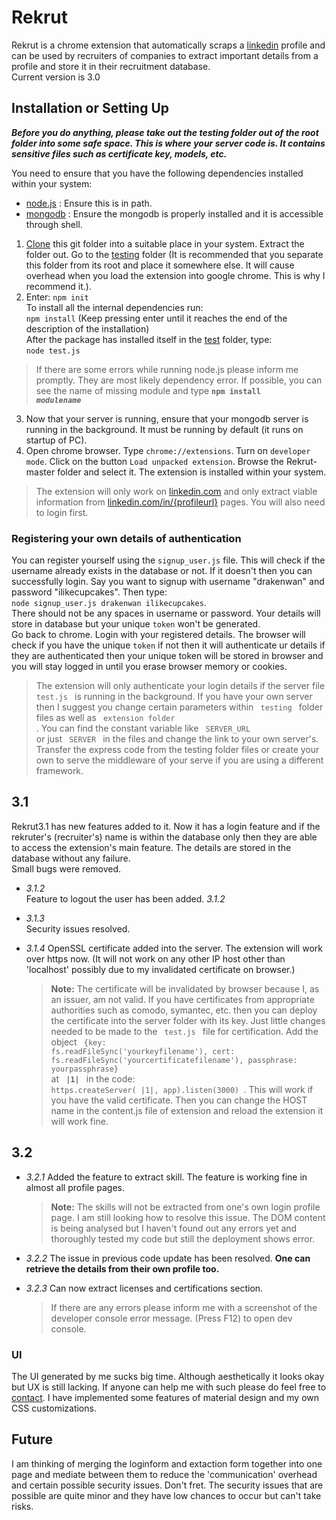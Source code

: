 # Rekrut

Rekrut is a chrome extension that automatically scraps a [linkedin](www.linkedin.com) profile and can be used by recruiters of companies
to extract important details from a profile and store it in their recruitment database.  
Current version is 3.0

## Installation or Setting Up

**_Before you do anything, please take out the testing folder out of the root folder into some safe space. This is where your server code is. It contains sensitive files such as certificate key, models, etc._**

You need to ensure that you have the following dependencies installed within your system:
* [node.js](https://nodejs.org/en/download/) : Ensure this is in path.  
* [mongodb](https://www.mongodb.com/download-center) : Ensure the mongodb is properly installed and it is accessible through shell.  

1. [Clone](https://github.com/DrakenWan/Rekrut/archive/master.zip) this git folder into a suitable place in your system. Extract the folder out. Go to the [testing](./testing/test) folder (It is recommended that you separate this folder from its root and place it somewhere else. It will cause overhead when you load the extension into google chrome. This is why I recommend it.).
2. Enter: <code>npm init</code>  
  To install all the internal dependencies run:  
  <code>npm install</code> (Keep pressing enter until it reaches the end of the description of the installation)  
  After the package has installed itself in the [test](./testing/test) folder, type:  
  <code>node test.js</code>  
  >If there are some errors while running node.js please inform me promptly. They are most likely dependency error. If possible, you can see the name of missing module and type **<code>npm install _modulename_</code>**  
3. Now that your server is running, ensure that your mongodb server is running in the background. It must be running by default (it runs on startup of PC).  
4. Open chrome browser. Type <code>chrome://extensions</code>. Turn on `developer mode`. Click on the button `Load unpacked extension`. Browse the Rekrut-master folder and select it. The extension is installed within your system.

> The extension will only work on [linkedin.com](https://www.linkedin.com) and only extract viable information from [linkedin.com/in/{profileurl}](https://www.linkedin.com/feed) pages. You will also need to login first.  

### Registering your own details of authentication
You can register yourself using the <code>signup_user.js</code> file. This will check if the username already exists in the database or not. If it doesn't then you can successfully login. Say you want to signup with username "drakenwan" and password "ilikecupcakes". Then type:  
<code>node signup_user.js drakenwan ilikecupcakes</code>.  
There should not be any spaces in username or password. Your details will store in database but your unique `token` won't be generated.  
Go back to chrome. Login with your registered details. The browser will check if you have the unique `token` if not then it will authenticate ur details if they are authenticated then your unique token will be stored in browser and you will stay logged in until you erase browser memory or cookies.

> The extension will only authenticate your login details if the server file <code> test.js </code> is running in the background. If you have your own server then I suggest you change certain parameters within <code> testing </code> folder files as well as <code> extension folder </code>. You can find the constant variable like <code> SERVER_URL </code> or just <code> SERVER </code> in the files and change the link to your own server's. Transfer the express code from the testing folder files or create your own to serve the middleware of your serve if you are using a different framework.

## 3.1
Rekrut3.1 has new features added to it. Now it has a login feature and if the rekruter's (recruiter's) name is within the database only then they
are able to access the extension's main feature. The details are stored in the database without any failure.  
Small bugs were removed.  
* _3.1.2_  
  Feature to logout the user has been added. _3.1.2_

* _3.1.3_  
  Security issues resolved.

* _3.1.4_
  OpenSSL certificate added into the server. The extension will work over https now. (It will not work on any other IP host other than 'localhost' possibly due to my invalidated certificate on browser.)
  > **Note:** The certificate will be invalidated by browser because I, as an issuer, am not valid.
  If you have certificates from appropriate authorities such as comodo, symantec, etc. then you can deploy the certificate into the server folder with its key. Just little changes needed to be made to the <code> test.js </code> file for certification. Add the object <code> {key: fs.readFileSync('yourkeyfilename'), cert: fs.readFileSync('yourcertificatefilename'), passphrase: yourpassphrase} </code> at <code> **|1|** </code> in the code: <code> https.createServer( |1|, app).listen(3000) </code>. This will work if you have the valid certificate. 
  Then you can change the HOST name in the content.js file of extension and reload the extension it will work fine.

## 3.2
* _3.2.1_
  Added the feature to extract skill. The feature is working fine in almost all profile pages. 
  > **Note:** The skills will not be extracted from one's own login profile page. I am still looking how to resolve this issue. The DOM content is being analysed but I haven't found out any errors yet and thoroughly tested my code but still the deployment shows error.
* _3.2.2_
  The issue in previous code update has been resolved. **One can retrieve the details from their own profile too.**

* _3.2.3_
  Can now extract licenses and certifications section. 
  >If there are any errors please inform me with a screenshot of the developer console error message. (Press F12) to open dev console.
### UI
The UI generated by me sucks big time. Although aesthetically it looks okay but UX is still lacking. If anyone can help me with such please do feel free to [contact](mailto:kartikaykaul13@gmail.com). I have implemented some features of material design and my own CSS customizations.


## Future
I am thinking of merging the loginform and extaction form together into one page and mediate between them to reduce the 'communication' overhead and certain possible security issues. Don't fret. The security issues that are possible are quite minor and they have low chances to occur but can't take risks.
